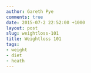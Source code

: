 ```yaml
---
author: Gareth Pye
comments: true
date: 2015-07-2 22:52:00 +1000
layout: post
slug: weightloss-101
title: Weightloss 101
tags:
- weight
- diet
- heath
---
```



